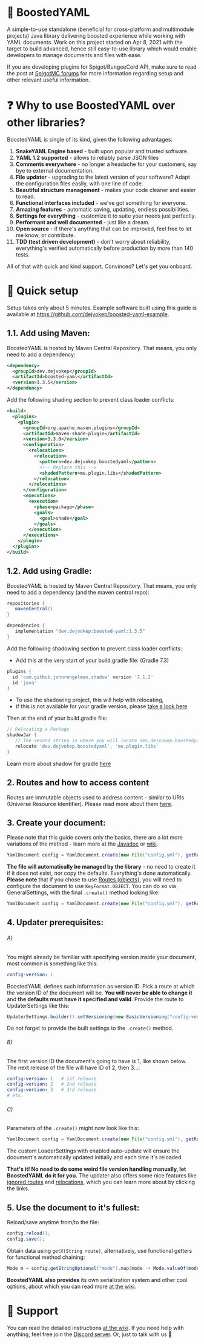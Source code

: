 # 🔼 BoostedYAML

A simple-to-use standalone (beneficial for cross-platform and multimodule projects) Java library delivering boosted experience while working with YAML documents. Work on this
project started on Apr 8, 2021 with the target to build advanced, hence still easy-to-use library which would enable
developers to manage documents and files with ease.

If you are developing plugins for Spigot/BungeeCord API, make sure to read the post at [SpigotMC forums](https://www.spigotmc.org/threads/545585/) for more information regarding setup and other relevant useful information.

# ❓ Why to use BoostedYAML over other libraries?

BoostedYAML is single of its kind, given the following advantages:

1. **SnakeYAML Engine based** - built upon popular and trusted software.
2. **YAML 1.2 supported** - allows to reliably parse JSON files
3. **Comments everywhere** - no longer a headache for your customers, say bye to external documentation.
4. **File updater** - upgrading to the latest version of your software? Adapt the configuration files easily, with one
   line of code.
5. **Beautiful structure management** - makes your code cleaner and easier to read.
6. **Functional interfaces included** - we've got something for everyone.
7. **Amazing features** - automatic saving, updating, endless possibilities.
8. **Settings for everything** - customize it to suite your needs just perfectly.
9. **Performant and well documented** - just like a dream.
10. **Open source** - if there's anything that can be improved, feel free to let me know, or contribute.
11. **TDD (test driven development)** - don't worry about reliability, everything's verified automatically before
    production by more than 140 tests.

All of that with quick and kind support. Convinced? Let's get you onboard.

# 🔧 Quick setup
Setup takes only about 5 minutes. Example software built using this guide is available at https://github.com/dejvokep/boosted-yaml-example.
## 1.1. Add using Maven:
BoostedYAML is hosted by Maven Central Repository. That means, you only need to add a dependency:
```xml
<dependency>
  <groupId>dev.dejvokep</groupId>
  <artifactId>boosted-yaml</artifactId>
  <version>1.3.5</version>
</dependency>
```
Add the following shading section to prevent class loader conflicts:
```xml
<build>
  <plugins>
    <plugin>
      <groupId>org.apache.maven.plugins</groupId>
      <artifactId>maven-shade-plugin</artifactId>
      <version>3.3.0</version>
      <configuration>
        <relocations>
          <relocation>
            <pattern>dev.dejvokep.boostedyaml</pattern>
            <!-- Replace this -->
            <shadedPattern>me.plugin.libs</shadedPattern>
          </relocation>
        </relocations>
      </configuration>
      <executions>
        <execution>
          <phase>package</phase>
          <goals>
            <goal>shade</goal>
          </goals>
        </execution>
      </executions>
    </plugin>
  </plugins>
</build>
```
## 1.2. Add using Gradle:
BoostedYAML is hosted by Maven Central Repository. That means, you only need to add a dependency (and the maven central repo):
```gradle
repositories {
   mavenCentral()
}

dependencies {
   implementation "dev.dejvokep:boosted-yaml:1.3.5"
}
```

Add the following shadowing section to prevent class loader conflicts:
- Add this at the very start of your build.gradle file: (Gradle 7.3)
```gradle
plugins {
  id 'com.github.johnrengelman.shadow' version '7.1.2'
  id 'java'
}
```
- To use the shadowing project, this will help with relocating,
- if this is not available for your gradle version, please [take a look here](https://imperceptiblethoughts.com/shadow/getting-started/)

Then at the end of your build.gradle file:
```gradle
// Relocating a Package
shadowJar {
   // The second string is where you will locate dev.dejvokep.boostedyaml
   relocate 'dev.dejvokep.boostedyaml', 'me.plugin.libs'
}
```
Learn more about shadow for gradle [here](https://imperceptiblethoughts.com/shadow/introduction/#benefits-of-shadow)

## 2. Routes and how to access content
Routes are immutable objects used to address content - similar to URIs (Universe Resource Identifier). Please read more about them [here](https://dejvokep.gitbook.io/boostedyaml/routing/routes).
## 3. Create your document:
Please note that this guide covers only the basics, there are a lot more variations of the method - learn more at the [Javadoc](https://javadoc.io/doc/dev.dejvokep/boosted-yaml/latest/dev/dejvokep/boostedyaml/YamlDocument.html) or [wiki](https://dejvokep.gitbook.io/boostedyaml/).
```java
YamlDocument config = YamlDocument.create(new File("config.yml"), getResource("config.yml"));
```
**The file will automatically be managed by the library** - no need to create it if it does not exist, nor copy the defaults. Everything's done automatically. **Please note** that if you chose to use [Routes (objects)](https://javadoc.io/doc/dev.dejvokep/boosted-yaml/latest/dev/dejvokep/boostedyaml/route/Route.html), you will need to configure the document to use `KeyFormat.OBJECT`. You can do so via GeneralSettings, with the final `.create()` method looking like:
```java
YamlDocument config = YamlDocument.create(new File("config.yml"), getResource("config.yml"), GeneralSettings.builder().setKeyFormat(KeyFormat.OBJECT).build(), LoaderSettings.DEFAULT, DumperSettings.DEFAULT, UpdaterSettings.DEFAULT);
```
## 4. Updater prerequisites:
###### A)
You might already be familiar with specifying version inside your document, most common is something like this:
```yaml
config-version: 1
```
BoostedYAML defines such information as version ID. Pick a route at which the version ID of the document will be. **You will never be able to change it** and **the defaults must have it specified and valid**. Provide the route to UpdaterSettings like this:
```java
UpdaterSettings.builder().setVersioning(new BasicVersioning("config-version")).build();
```
Do not forget to provide the built settings to the `.create()` method.
###### B)
The first version ID the document's going to have is 1, like shown below. The next release of the file will have ID of 2, then 3...:
```yaml
config-version: 1   # 1st release
config-version: 2   # 2nd release
config-version: 3   # 3rd release
# etc.
```
###### C)
Parameters of the `.create()` might now look like this:
```java
YamlDocument config = YamlDocument.create(new File("config.yml"), getResource("config.yml"), GeneralSettings.DEFAULT, LoaderSettings.builder().setAutoUpdate(true).build(), DumperSettings.DEFAULT, UpdaterSettings.builder().setVersioning(new BasicVersioning("config-version")).build());
```
The custom LoaderSettings with enabled auto-update will ensure the document's automatically updated initially and each time it's reloaded.

**That's it! No need to do some weird file version handling manually, let BoostedYAML do it for you.** The updater also offers some nice features like [ignored routes](https://dejvokep.gitbook.io/boostedyaml/settings/updatersettings#ignored-routes) and [relocations](https://dejvokep.gitbook.io/boostedyaml/settings/updatersettings#ignored-routes), which you can learn more about by clicking the links.
## 5. Use the document to it's fullest:
Reload/save anytime from/to the file:
```java
config.reload();
config.save();
```
Obtain data using `getX(String route)`, alternatively, use functional getters for functional method chaining:
```java
Mode m = config.getStringOptional("mode").map(mode -> Mode.valueOf(mode.toUpperCase())).orElse(Mode.PERFORMANCE);
```
**BoostedYAML also provides** its own serialization system and other cool options, about which you can read more [at the wiki](https://dejvokep.gitbook.io/boostedyaml/).

# 🤖 Support
You can read the detailed instructions [at the wiki](https://dejvokep.gitbook.io/boostedyaml/). If you need help with anything, feel free join the [Discord server](https://discord.gg/BbhADEy). Or, just to talk with us 👋
